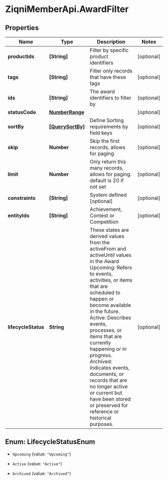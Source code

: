 # ZiqniMemberApi.AwardFilter

## Properties

Name | Type | Description | Notes
------------ | ------------- | ------------- | -------------
**productIds** | **[String]** | Filter by specific product identifiers | [optional] 
**tags** | **[String]** | Filter only records that have these tags | [optional] 
**ids** | **[String]** | The award identifiers to filter by | [optional] 
**statusCode** | [**NumberRange**](NumberRange.md) |  | [optional] 
**sortBy** | [**[QuerySortBy]**](QuerySortBy.md) | Define Sorting requirements by field keys | [optional] 
**skip** | **Number** | Skip the first records, allows for paging | [optional] 
**limit** | **Number** | Only return this many records, allows for paging. default is 20 if not set | [optional] 
**constraints** | **[String]** | System defined [optional] | [optional] 
**entityIds** | **[String]** | Achievement, Contest or Competition | [optional] 
**lifecycleStatus** | **String** | These states are derived values from the activeFrom and activeUntil values in the Award Upcoming: Refers to events, activities, or items that are scheduled to happen or become available in the future. Active: Describes events, processes, or items that are currently happening or in progress. Archived: Indicates events, documents, or records that are no longer active or current but have been stored or preserved for reference or historical purposes. | [optional] 



## Enum: LifecycleStatusEnum


* `Upcoming` (value: `"Upcoming"`)

* `Active` (value: `"Active"`)

* `Archived` (value: `"Archived"`)




